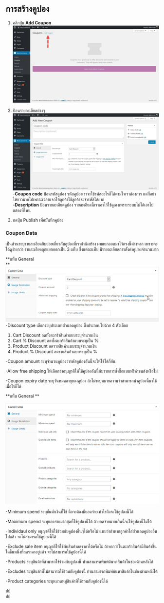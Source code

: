 # การสร้างคูปอง

1. คลิกปุ่ม **Add Coupon**  
   ![](/assets/2017-02-04_06-34-02.jpg)

2. ป้อนรายละเอียดต่างๆ  
   ![](/assets/2017-02-04_06-38-37.jpg)-**Coupon code** ป้อนรหัสคูปอง รหัสคูปองเราจะใช้รหัสอะไรก็ได้ตามใจเราต้องการ แต่ก็อย่าให้ยาวมากไปเพราะเวลาแจกให้ลูกค้าใช้ลูกค้าจะจำรหัสได้ยาก  
   -**Description** ป้อนรายละเอียดคูปอง รายละเอียดนี้เราเอาไว้ใช้ดูเองเพราะระบบไม่ได้เอาไปแสดงที่ไหน

3. กดปุ่ม Publish เพื่อบันทึกคูปอง

### **Coupon Data**

เป็นส่วนระบุรายละเอียดยิบย่อยเกี่ยวกับคูปองที่เรากำลังสร้าง ผมแยกออกมาไว้ตรงนี้ต่างหาก เพราะจะได้ดูง่ายกว่า รายละเอียดถูกแยกออกเป็น 3 แท็บ ซึ่งแต่ละแท็บ มีรายละเอียดการตั้งค่าคูปองจำนวนมาก

**แท็บ General   
**![](/assets/2017-02-04_7-33-33.jpg)  
-Discount type เลือกระบุประเภทส่วนลดคูปอง ซึ่งประกอบไปด้วย 4 ตัวเลือก

1. Cart Discount ลดทั้งตะกร้าสินค้าแบบระบุจำนวนเงิน
2. Cart % Discount ลดทั้งตะกร้าสินค้าแบบระบุเป็น %
3. Product Discount ลดรายสินค้าแบบระบุจำนวนเงิน
4. Product % Discount ลดรายสินค้าแบบระบุเป็น %

-Coupon amount ระบุจำนวนคูปองว่ารหัสคูปองอันนี้จะให้ใช้ได้กี่อัน

-Allow free shipping ให้เลือกว่าอนุญาติให้ใช้คูปองอันนี้กับรายการสั่งซื้อแบบฟรีค่าขนส่งหรือไม่

-Coupon expiry date ระบุวันหมดอายุของคูปอง ถ้าไม่ระบุหมายความว่าสามารถนำคูปองนี้มาใช้เมื่อไรก็ได้

**แท็บ General **

![](/assets/2017-02-04_7-34-27.jpg)

-Minimum spend ระบุขั้นต่ำเงินที่ใช้ คือจะต้องมียอดจ่ายเท่าไรถึงจะใช้คูปองนี้ได้

-Maximum spend ระบุยอดจ่ายมากสุดที่ใช้คูปองนี้ได้ ถ้ายอดจ่ายมากเกินนี้จะใช้คูปองนี้ไม่ได้

-Individaul only อนุญาติให้ใช้ร่วมกับคูปองอื่นๆได้หรือไม่ แบบว่าถ้าหากลูกค้าใส่ส่วนลดคูปองอื่นไปแล้ว จะไม่สามารถใช้คูปองนี้ได้

-Exclude sale item อนุญาติให้ใช้กับสินค้าลดราคาได้หรือไม่ ถ้าหากว่าในตะกร้าสินค้ามีสินค้าชิ้นใดชิ้นหนึ่งที่ลดราคาอยู่แล้ว จะไม่สามารถใช้คูปองนี้ได้

-Products ระบุสินค้าที่สามารถใช้ร่วมกับคูปองนี้ ท่านสามารถพิมพ์ค้นหาสินค้าในช่องด้านหลังได้

-Excludes ระบุสินค้าที่ไม่สามารถใช้ร่วมกับคูปองนี้ ท่านสามารถพิมพ์ค้นหาสินค้าในช่องด้านหลังได้

-Product categories ระบุหมวดหมู่สินค้าที่ใช้ร่วมกับคูปองนี้ได้



ปป  
ปป

